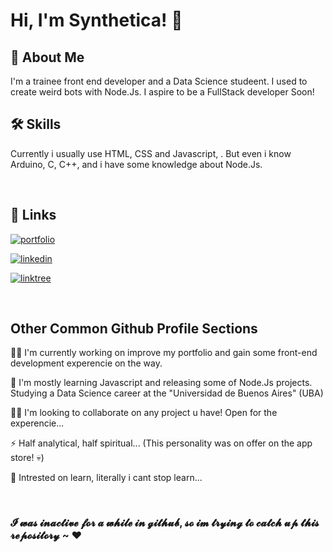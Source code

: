 
# Hi, I'm Synthetica! 👋

## 🚀 About Me
I'm a trainee front end developer and a Data Science studeent. I used to create weird bots with Node.Js. I aspire to be a FullStack developer Soon!

## 🛠 Skills
Currently i usually use HTML, CSS and Javascript, . But even i know Arduino, C, C++, and i have some knowledge about Node.Js.

&#8192;
## 🔗 Links
[![portfolio](https://img.shields.io/badge/my_portfolio-000?style=for-the-badge&logo=ko-fi&logoColor=white)](https://the-synthetica.github.io/)

[![linkedin](https://img.shields.io/badge/linkedin-0A66C2?style=for-the-badge&logo=linkedin&logoColor=white)](https://www.linkedin.com/in/franciscorizzi/)

[![linktree](https://img.shields.io/badge/linktree-black?style=for-the-badge&logo=linktree&logoColor=4DCC17)](https://linktr.ee/FranciscoRizzi)

&#8192;
## Other Common Github Profile Sections
👩‍💻 I'm currently working on improve my portfolio and gain some front-end development experencie on the way.

🧠 I'm mostly learning Javascript and releasing some of Node.Js projects. &#8192; Studying a Data Science career at the "Universidad de Buenos Aires" (UBA)

👯‍♀️ I'm looking to collaborate on any project u have! Open for the experencie...

⚡️ Half analytical, half spiritual... (This personality was on offer on the app store! 💀)

🤔 Intrested on learn, literally i cant stop learn...

&#8192;
### 𝓘 𝔀𝓪𝓼 𝓲𝓷𝓪𝓬𝓽𝓲𝓿𝓮 𝓯𝓸𝓻 𝓪 𝔀𝓱𝓲𝓵𝓮 𝓲𝓷 𝓰𝓲𝓽𝓱𝓾𝓫, 𝓼𝓸 𝓲𝓶 𝓽𝓻𝔂𝓲𝓷𝓰 𝓽𝓸 𝓬𝓪𝓽𝓬𝓱 𝓾𝓹 𝓽𝓱𝓲𝓼 𝓻𝓮𝓹𝓸𝓼𝓲𝓽𝓸𝓻𝔂 ~ ♥
